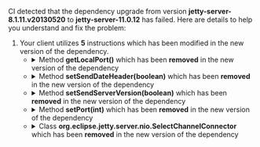 CI detected that the dependency upgrade from version **jetty-server-8.1.11.v20130520** to **jetty-server-11.0.12** has failed. Here are details to help you understand and fix the problem:
1. Your client utilizes **5** instructions which has been modified in the new version of the dependency.
   * <details>
        <summary>Method <b>getLocalPort()</b> which has been <b>removed</b> in the new version of the dependency</summary>
            
        * <details>
          <summary>The failure is identified from the logs generated in the build process. </summary>
          
            *   >[[ERROR] /jadler/jadler-jetty/src/main/java/net/jadler/stubbing/server/jetty/JettyStubHttpServer.java:[80,28] error: cannot find symbol](https://github.com/chains-project/breaking-good/actions/runs/8110103454/job/22166641300#step:4:1254)
            *   An error was detected in line 80 which is making use of an outdated API.
             ``` java
             80   httpConnector.getLocalPort();
            ```

          </details>
            
        To resolve this issue, there are alternative options available in the new version of the dependency that can replace the incompatible method currently used in the client. You can consider substituting the existing method with one of the following options provided by the new version of the dependency
        ``` java
        int getLocalPort();
        ```
     </details>
   * <details>
        <summary>Method <b>setSendDateHeader(boolean)</b> which has been <b>removed</b> in the new version of the dependency</summary>
            
        * <details>
          <summary>The failure is identified from the logs generated in the build process. </summary>
          
            *   >[[ERROR] /jadler/jadler-jetty/src/main/java/net/jadler/stubbing/server/jetty/JettyStubHttpServer.java:[34,19] error: cannot find symbol](https://github.com/chains-project/breaking-good/actions/runs/8110103454/job/22166641300#step:4:1245)
            *   An error was detected in line 34 which is making use of an outdated API.
             ``` java
             34   this.server.setSendDateHeader(true);
            ```

          </details>
            
        To resolve this issue, there are alternative options available in the new version of the dependency that can replace the incompatible method currently used in the client. You can consider substituting the existing method with one of the following options provided by the new version of the dependency
        ``` java
        void setSendDateHeader(boolean);
        ```
     </details>
   * <details>
        <summary>Method <b>setSendServerVersion(boolean)</b> which has been <b>removed</b> in the new version of the dependency</summary>
            
        * <details>
          <summary>The failure is identified from the logs generated in the build process. </summary>
          
            *   >[[ERROR] /jadler/jadler-jetty/src/main/java/net/jadler/stubbing/server/jetty/JettyStubHttpServer.java:[33,19] error: cannot find symbol](https://github.com/chains-project/breaking-good/actions/runs/8110103454/job/22166641300#step:4:1242)
            *   An error was detected in line 33 which is making use of an outdated API.
             ``` java
             33   this.server.setSendServerVersion(false);
            ```

          </details>
            
        To resolve this issue, there are alternative options available in the new version of the dependency that can replace the incompatible method currently used in the client. You can consider substituting the existing method with one of the following options provided by the new version of the dependency
        ``` java
        void setSendServerVersion(boolean);
        ```
     </details>
   * <details>
        <summary>Method <b>setPort(int)</b> which has been <b>removed</b> in the new version of the dependency</summary>
            
        * <details>
          <summary>The failure is identified from the logs generated in the build process. </summary>
          
            *   >[[ERROR] /jadler/jadler-jetty/src/main/java/net/jadler/stubbing/server/jetty/JettyStubHttpServer.java:[37,26] error: cannot find symbol](https://github.com/chains-project/breaking-good/actions/runs/8110103454/job/22166641300#step:4:1251)
            *   An error was detected in line 37 which is making use of an outdated API.
             ``` java
             37   this.httpConnector.setPort(port);
            ```

          </details>
            
        To resolve this issue, there are alternative options available in the new version of the dependency that can replace the incompatible method currently used in the client. You can consider substituting the existing method with one of the following options provided by the new version of the dependency
        ``` java
        void setPort(int);
        ```
     </details>
   * <details>
        <summary>Class <b>org.eclipse.jetty.server.nio.SelectChannelConnector</b> which has been <b>removed</b> in the new version of the dependency</summary>
            
        * <details>
          <summary>The failure is identified from the logs generated in the build process. </summary>
          
            *   >[[ERROR] /jadler/jadler-jetty/src/main/java/net/jadler/stubbing/server/jetty/JettyStubHttpServer.java:[36,33] error: cannot find symbol](https://github.com/chains-project/breaking-good/actions/runs/8110103454/job/22166641300#step:4:1248)
            *   An error was detected in line 36 which is making use of an outdated API.
             ``` java
             36   org.eclipse.jetty.server.nio.SelectChannelConnector;
            ```

          </details>
            
     </details>


